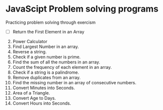 # JavaScipt Problem solving programs

Practicing problem solving through exercism

- [ ] Return the First Element in an Array
2. Power Calculator
3. Find Largest Number in an array.
4. Reverse a string.
5. Check if a given number is prime.
6. Find the sum of all the numbers in an array.
7. Count the frequency of each element in an array.
8. Check if a string is a palindrome.
9. Remove duplicates from an array.
10. Find the missing number in an array of consecutive numbers.
11. Convert Minutes into Seconds.
12. Area of a Triangle.
13. Convert Age to Days.
14. Convert Hours into Seconds.






